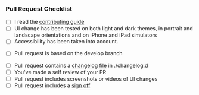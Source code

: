 ### Pull Request Checklist

- [ ] I read the [contributing guide](https://github.com/element-hq/element-ios/blob/develop/CONTRIBUTING.md)
- [ ] UI change has been tested on both light and dark themes, in portrait and landscape orientations and on iPhone and iPad simulators
- [ ] Accessibility has been taken into account.
* [ ] Pull request is based on the develop branch
- [ ] Pull request contains a [changelog file](https://github.com/matrix-org/matrix-ios-sdk/blob/develop/CONTRIBUTING.md#changelog) in ./changelog.d
- [ ] You've made a self review of your PR
- [ ] Pull request includes screenshots or videos of UI changes
- [ ] Pull request includes a [sign off](https://github.com/matrix-org/matrix-ios-sdk/blob/develop/CONTRIBUTING.md#sign-off)
